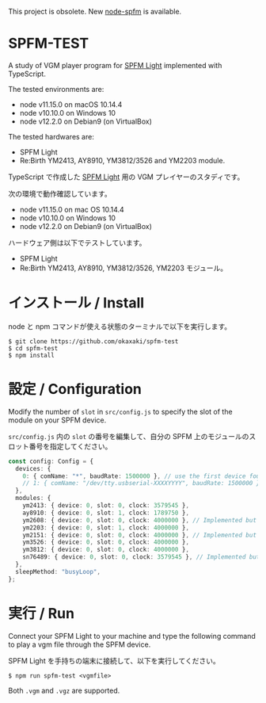 This project is obsolete. New [node-spfm](https://github.com/digital-sound-antiques/node-spfm) is available.

# SPFM-TEST

A study of VGM player program for [SPFM Light] implemented with TypeScript.

[SPFM Light]: http://www.pyonpyon.jp/~gasshi/fm/spfmlight.html

The tested environments are:
- node v11.15.0 on macOS 10.14.4
- node v10.10.0 on Windows 10
- node v12.2.0 on Debian9 (on VirtualBox)

The tested hardwares are:
- SPFM Light
- Re:Birth YM2413, AY8910, YM3812/3526 and YM2203 module.

TypeScript で作成した [SPFM Light] 用の VGM プレイヤーのスタディです。

次の環境で動作確認しています。

- node v11.15.0 on mac OS 10.14.4
- node v10.10.0 on Windows 10
- node v12.2.0 on Debian9 (on VirtualBox)

ハードウェア側は以下でテストしています。

- SPFM Light
- Re:Birth YM2413, AY8910, YM3812/3526, YM2203 モジュール。

# インストール / Install

node と npm コマンドが使える状態のターミナルで以下を実行します。

```
$ git clone https://github.com/okaxaki/spfm-test
$ cd spfm-test
$ npm install
```

# 設定 / Configuration

Modify the number of `slot` in `src/config.js` to specify the slot of the module on your SPFM device.

`src/config.js` 内の `slot` の番号を編集して、自分の SPFM 上のモジュールのスロット番号を指定してください。

```typescript
const config: Config = {
  devices: {
    0: { comName: "*", baudRate: 1500000 }, // use the first device found
    // 1: { comName: "/dev/tty.usbserial-XXXXYYYY", baudRate: 1500000 },
  },
  modules: {
    ym2413: { device: 0, slot: 0, clock: 3579545 },
    ay8910: { device: 0, slot: 1, clock: 1789750 },
    ym2608: { device: 0, slot: 0, clock: 4000000 }, // Implemented but not tested!
    ym2203: { device: 0, slot: 1, clock: 4000000 },
    ym2151: { device: 0, slot: 0, clock: 4000000 }, // Implemented but not tested!
    ym3526: { device: 0, slot: 0, clock: 4000000 },
    ym3812: { device: 0, slot: 0, clock: 4000000 },
    sn76489: { device: 0, slot: 0, clock: 3579545 }, // Implemented but not tested!
  },
  sleepMethod: "busyLoop",
};
```

# 実行 / Run

Connect your SPFM Light to your machine and type the following command to play a vgm file through the SPFM device.

SPFM Light を手持ちの端末に接続して、以下を実行してください。

```
$ npm run spfm-test <vgmfile>
```

Both `.vgm` and `.vgz` are supported.
